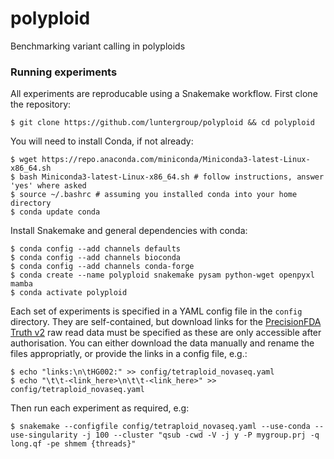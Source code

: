 # polyploid
Benchmarking variant calling in polyploids

### Running experiments

All experiments are reproducable using a Snakemake workflow. First clone the repository:

```shell
$ git clone https://github.com/luntergroup/polyploid && cd polyploid
```

You will need to install Conda, if not already:

```shell
$ wget https://repo.anaconda.com/miniconda/Miniconda3-latest-Linux-x86_64.sh
$ bash Miniconda3-latest-Linux-x86_64.sh # follow instructions, answer 'yes' where asked
$ source ~/.bashrc # assuming you installed conda into your home directory
$ conda update conda
```

Install Snakemake and general dependencies with conda:

```shell
$ conda config --add channels defaults
$ conda config --add channels bioconda
$ conda config --add channels conda-forge
$ conda create --name polyploid snakemake pysam python-wget openpyxl mamba
$ conda activate polyploid
```

Each set of experiments is specified in a YAML config file in the `config` directory. They are self-contained, but download links for the [PrecisionFDA Truth v2](https://precision.fda.gov/challenges/10) raw read data must be specified as these are only accessible after authorisation. You can either download the data manually and rename the files appropriatly, or provide the links in a config file, e.g.:

```shell
$ echo "links:\n\tHG002:" >> config/tetraploid_novaseq.yaml
$ echo "\t\t-<link_here>\n\t\t-<link_here>" >> config/tetraploid_novaseq.yaml
```

Then run each experiment as required, e.g:

```shell
$ snakemake --configfile config/tetraploid_novaseq.yaml --use-conda --use-singularity -j 100 --cluster "qsub -cwd -V -j y -P mygroup.prj -q long.qf -pe shmem {threads}"
```



